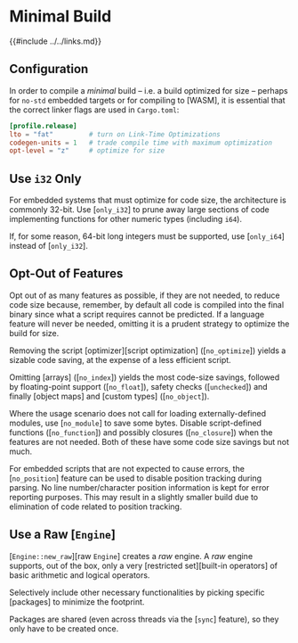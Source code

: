 Minimal Build
=============

{{#include ../../links.md}}

Configuration
-------------

In order to compile a _minimal_ build &ndash; i.e. a build optimized for size &ndash; perhaps for
`no-std` embedded targets or for compiling to [WASM], it is essential that the correct linker flags
are used in `Cargo.toml`:

```toml
[profile.release]
lto = "fat"         # turn on Link-Time Optimizations
codegen-units = 1   # trade compile time with maximum optimization
opt-level = "z"     # optimize for size
```


Use `i32` Only
--------------

For embedded systems that must optimize for code size, the architecture is commonly 32-bit.
Use [`only_i32`] to prune away large sections of code implementing functions for other numeric types
(including `i64`).

If, for some reason, 64-bit long integers must be supported, use [`only_i64`] instead of [`only_i32`].


Opt-Out of Features
------------------

Opt out of as many features as possible, if they are not needed, to reduce code size because,
remember, by default all code is compiled into the final binary since what a script requires cannot
be predicted. If a language feature will never be needed, omitting it is a prudent strategy to
optimize the build for size.

Removing the script [optimizer][script optimization] ([`no_optimize`]) yields a sizable code saving,
at the expense of a less efficient script.

Omitting [arrays] ([`no_index`]) yields the most code-size savings, followed by floating-point support
([`no_float`]), safety checks ([`unchecked`]) and finally [object maps] and [custom types] ([`no_object`]).

Where the usage scenario does not call for loading externally-defined modules, use [`no_module`] to
save some bytes. Disable script-defined functions ([`no_function`]) and possibly closures
([`no_closure`]) when the features are not needed. Both of these have some code size savings but not much.

For embedded scripts that are not expected to cause errors, the [`no_position`] feature can be used
to disable position tracking during parsing. No line number/character position information is kept
for error reporting purposes. This may result in a slightly smaller build due to elimination of code
related to position tracking.


Use a Raw [`Engine`]
-------------------

[`Engine::new_raw`][raw `Engine`] creates a _raw_ engine. A _raw_ engine supports, out of the box,
only a very [restricted set][built-in operators] of basic arithmetic and logical operators.

Selectively include other necessary functionalities by picking specific [packages] to minimize the footprint.

Packages are shared (even across threads via the [`sync`] feature), so they only have to be created once.
